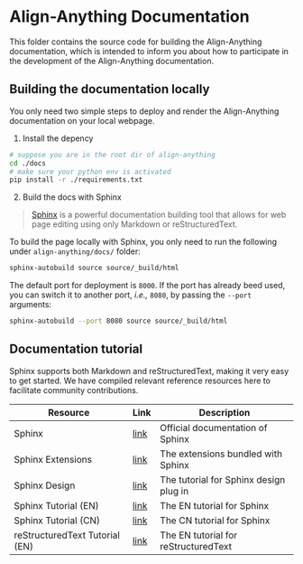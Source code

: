 # Align-Anything Documentation

This folder contains the source code for building the Align-Anything documentation, which is intended to inform you about how to participate in the development of the Align-Anything documentation.

## Building the documentation locally

You only need two simple steps to deploy and render the Align-Anything documentation on your local webpage.

1. Install the depency

```bash
# suppose you are in the root dir of align-anything
cd ./docs
# make sure your python env is activated
pip install -r ./requirements.txt
```

2. Build the docs with Sphinx

> [Sphinx](https://www.sphinx-doc.org/en/master/index.html) is a powerful documentation building tool that allows for web page editing using only Markdown or reStructuredText.

To build the page locally with Sphinx, you only need to run the following under `align-anything/docs/` folder:

```bash
sphinx-autobuild source source/_build/html
```

The default port for deployment is `8000`. If the port has already beed used, you can switch it to another port, *i.e.,* `8080`, by passing the `--port` arguments:

```bash
sphinx-autobuild --port 8080 source source/_build/html
```

## Documentation tutorial

Sphinx supports both Markdown and reStructuredText, making it very easy to get started. We have compiled relevant reference resources here to facilitate community contributions.

| Resource             | Link                                                                                                          | Description                        |
|----------------------|---------------------------------------------------------------------------------------------------------------|------------------------------------|
| Sphinx               | [link](https://www.sphinx-doc.org/en/master/index.html)                                                               | Official documentation of Sphinx   |
| Sphinx Extensions    | [link](https://www.sphinx-doc.org/en/master/usage/extensions/index.html)                                              | The extensions bundled with Sphinx |
| Sphinx Design    | [link](https://sphinxdocs.ansys.com/version/stable/examples/sphinx-design.html)                                              | The tutorial for Sphinx design plug in |
| Sphinx Tutorial (EN) | [link](https://medium.com/@pratikdomadiya123/build-project-documentation-quickly-with-the-sphinx-python-2a9732b66594) | The EN tutorial for Sphinx         |
| Sphinx Tutorial (CN) | [link](https://studynotes.readthedocs.io/zh/main/struct/extend/ext-index.html)                                        | The CN tutorial for Sphinx         |
| reStructuredText Tutorial (EN) | [link](https://www.sphinx-doc.org/en/master/usage/restructuredtext/index.html)                                        | The EN tutorial for reStructuredText         |